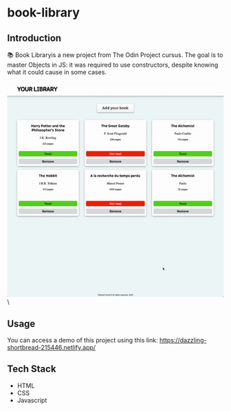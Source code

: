 # book-library
## Introduction
📚 Book Libraryis a new project from The Odin Project cursus. The goal is to master Objects in JS: it was required to use constructors, despite knowing what it could cause in some cases.
\
\
![](https://github.com/hrlclem/book-library/blob/main/book-library.gif)
\


## Usage
You can access a demo of this project using this link:
https://dazzling-shortbread-215446.netlify.app/



## Tech Stack
* HTML
* CSS
* Javascript
